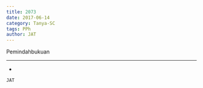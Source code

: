 ```yaml
---
title: 2073
date: 2017-06-14
category: Tanya-SC
tags: PPh
author: JAT
---
```


Pemindahbukuan

---

-

`JAT`
